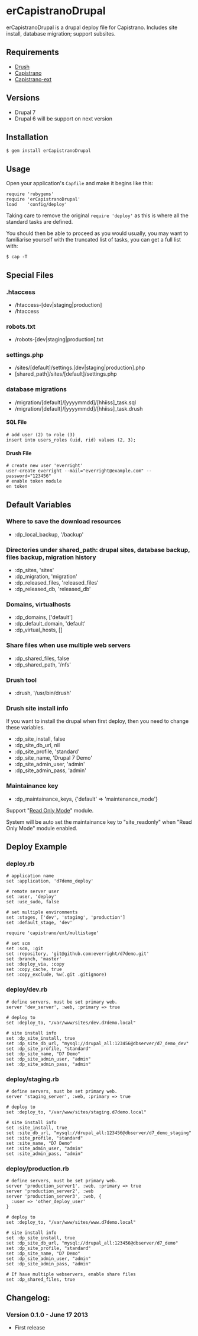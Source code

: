 erCapistranoDrupal
==================

erCapistranoDrupal is a drupal deploy file for Capistrano. Includes site install, database migration; support subsites.

## Requirements
* [Drush](http://drush.ws)
* [Capistrano](https://github.com/capistrano/capistrano)
* [Capistrano-ext](https://github.com/neerajkumar/capistrano-ext)

## Versions
* Drupal 7
* Drupal 6 will be support on next version

## Installation

    $ gem install erCapistranoDrupal

## Usage

Open your application's `Capfile` and make it begins like this:

    require 'rubygems'
    require 'erCapistranoDrupal'
    load    'config/deploy'

Taking care to remove the original `require 'deploy'` as this is where all the standard tasks are defined.

You should then be able to proceed as you would usually, you may want to familiarise yourself with the truncated list of tasks, you can get a full list with:

    $ cap -T

## Special Files
### .htaccess
* /htaccess-[dev|staging|production]
* /htaccess

### robots.txt
* /robots-[dev|staging|production].txt

### settings.php
* /sites/[default]/settings.[dev|staging|production].php
* [shared_path]/sites/[default]/settings.php

### database migrations
* /migration/[default]/[yyyymmdd]/[hhiiss]_task.sql
* /migration/[default]/[yyyymmdd]/[hhiiss]_task.drush

#### SQL File
    # add user (2) to role (3)
    insert into users_roles (uid, rid) values (2, 3);

#### Drush File
    # create new user 'everright'
    user-create everright --mail="everright@example.com" --password="123456"
    # enable token module
    en token

## Default Variables

### Where to save the download resources
* :dp_local_backup, '/backup'

### Directories under shared_path: drupal sites, database backup, files backup, migration history
* :dp_sites, 'sites'
* :dp_migration, 'migration'
* :dp_released_files, 'released_files'
* :dp_released_db, 'released_db'

### Domains, virtualhosts
* :dp_domains, ['default']
* :dp_default_domain, 'default'
* :dp_virtual_hosts, []

### Share files when use multiple web servers
* :dp_shared_files, false
* :dp_shared_path, '/nfs'

### Drush tool
* :drush, '/usr/bin/drush'

### Drush site install info
If you want to install the drupal when first deploy, then you need to change these variables.
* :dp_site_install, false 
* :dp_site_db_url, nil
* :dp_site_profile, 'standard'
* :dp_site_name, 'Drupal 7 Demo'
* :dp_site_admin_user, 'admin'
* :dp_site_admin_pass, 'admin'

### Maintainance key
* :dp_maintainance_keys, {'default' => 'maintenance_mode'}

Support "[Read Only Mode](https://drupal.org/project/readonlymode)" module.

System will be auto set the maintainance key to "site_readonly" when "Read Only Mode" module enabled.

## Deploy Example
### deploy.rb

    # application name
    set :application, 'd7demo_deploy'

    # remote server user
    set :user, 'deploy'
    set :use_sudo, false

    # set multiple environments
    set :stages, ['dev', 'staging', 'production']
    set :default_stage, 'dev'

    require 'capistrano/ext/multistage'

    # set scm
    set :scm, :git
    set :repository, 'git@github.com:everright/d7demo.git'
    set :branch, 'master'
    set :deploy_via, :copy
    set :copy_cache, true
    set :copy_exclude, %w(.git .gitignore)

### deploy/dev.rb
    # define servers, must be set primary web.
    server 'dev_server', :web, :primary => true

    # deploy to
    set :deploy_to, "/var/www/sites/dev.d7demo.local"

    # site install info
    set :dp_site_install, true
    set :dp_site_db_url, "mysql://drupal_all:123456@dbserver/d7_demo_dev"
    set :dp_site_profile, "standard"
    set :dp_site_name, "D7 Demo"
    set :dp_site_admin_user, "admin"
    set :dp_site_admin_pass, "admin"

### deploy/staging.rb
    # define servers, must be set primary web.
    server 'staging_server', :web, :primary => true

    # deploy to
    set :deploy_to, "/var/www/sites/staging.d7demo.local"

    # site install info
    set :site_install, true
    set :site_db_url, "mysql://drupal_all:123456@dbserver/d7_demo_staging"
    set :site_profile, "standard"
    set :site_name, "D7 Demo"
    set :site_admin_user, "admin"
    set :site_admin_pass, "admin"

### deploy/production.rb

    # define servers, must be set primary web.
    server 'production_server1', :web, :primary => true
    server 'production_server2', :web
    server 'production_server3', :web, {
      :user => 'other_deploy_user'
    }

    # deploy to
    set :deploy_to, "/var/www/sites/www.d7demo.local"

    # site install info
    set :dp_site_install, true
    set :dp_site_db_url, "mysql://drupal_all:123456@dbserver/d7_demo"
    set :dp_site_profile, "standard"
    set :dp_site_name, "D7 Demo"
    set :dp_site_admin_user, "admin"
    set :dp_site_admin_pass, "admin"

    # If have multiple webservers, enable share files
    set :dp_shared_files, true

## Changelog:

### Version 0.1.0 - June 17 2013
* First release
